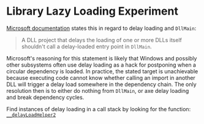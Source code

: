 # Library Lazy Loading Experiment

[Microsoft documentation](https://learn.microsoft.com/en-us/cpp/build/reference/linker-support-for-delay-loaded-dlls) states this in regard to delay loading and `DllMain`:

> A DLL project that delays the loading of one or more DLLs itself shouldn't call a delay-loaded entry point in `DllMain`.

Microsoft's reasoning for this statement is likely that Windows and possibly other subsystems often use delay loading as a hack for postponing when a circular dependency is loaded. In practice, the stated target is unachievable because executing code cannot know whether calling an import in another DLL will trigger a delay load somewhere in the dependency chain. The only resolution then is to either do nothing from `DllMain`, or axe delay loading and break dependency cycles.

Find instances of delay loading in a call stack by looking for the function: [`__delayLoadHelper2`](https://learn.microsoft.com/en-us/cpp/build/reference/understanding-the-helper-function#calling-conventions-parameters-and-return-type)
